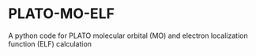 # PLATO-MO-ELF
A python code for PLATO molecular orbital (MO) and electron localization function (ELF) calculation

